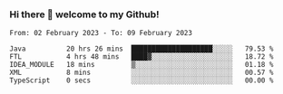 ### Hi there 👋 welcome to my Github! 

<!--START_SECTION:waka-->

```text
From: 02 February 2023 - To: 09 February 2023

Java          20 hrs 26 mins  ████████████████████░░░░░   79.53 %
FTL           4 hrs 48 mins   ████▓░░░░░░░░░░░░░░░░░░░░   18.72 %
IDEA_MODULE   18 mins         ▒░░░░░░░░░░░░░░░░░░░░░░░░   01.18 %
XML           8 mins          ░░░░░░░░░░░░░░░░░░░░░░░░░   00.57 %
TypeScript    0 secs          ░░░░░░░░░░░░░░░░░░░░░░░░░   00.00 %
```

<!--END_SECTION:waka-->
